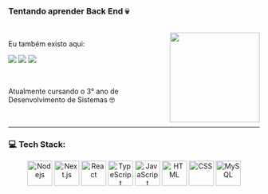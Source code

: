   ### Tentando aprender Back End 💀
  </br>

  <img align='right' height="180em" src="https://github-readme-stats.vercel.app/api/top-langs/?username=isaacsaless&layout=compact&langs_count=6&theme=tokyonight"/>
  <p align='left'>Eu também existo aqui:</p>

  <a href="https://www.linkedin.com/in/isaac-sales/" target="_blank"><img src="https://img.shields.io/badge/LinkedIn-0077B5?style=for-the-badge&logo=linkedin&logoColor=white" target="_blank"></a>
  <a href="https://www.instagram.com/isaac__sales" target="_blank"><img src="https://img.shields.io/badge/-Instagram-%23E4405F?style=for-the-badge&logo=instagram&logoColor=white" target="_blank"></a>
  <a href="https://open.spotify.com/user/l348aclndiyf1zn01hfgk4e0y" target="_blank"><img src="https://img.shields.io/badge/Spotify-1ED760?style=for-the-badge&logo=spotify&logoColor=white" target="_blank"></a>
  
  <br/>

  <p align='left'>Atualmente cursando o 3° ano de Desenvolvimento de Sistemas 🤓</p>
  </br>
  <hr>

<div align='center'>
  
  <h3 align='left'>💻 Tech Stack:</h1>

  <a href="https://nodejs.org/en"><img alt="Nodejs" height="50" width="50" src="https://cdn.jsdelivr.net/gh/devicons/devicon@latest/icons/nodejs/nodejs-original.svg"></a>
  <a href="https://nextjs.org/"><img alt="Next.js" height="50" width="50" src="https://cdn.jsdelivr.net/gh/devicons/devicon@latest/icons/nextjs/nextjs-original.svg"></a>
  <a href="https://react.dev/"><img alt="React" height="50" width="50" src="https://cdn.jsdelivr.net/gh/devicons/devicon@latest/icons/react/react-original.svg"></a>
  <a href="https://www.typescriptlang.org/"><img alt="TypeScript" height="50" width="50" src="https://cdn.jsdelivr.net/gh/devicons/devicon@latest/icons/typescript/typescript-original.svg"></a>
  <a href="https://www.javascript.com/"><img alt="JavaScript" height="50" width="50" src="https://cdn.jsdelivr.net/gh/devicons/devicon@latest/icons/javascript/javascript-original.svg"></a>
  <a href="https://html.com/"><img alt="HTML" height="50" width="50" src="https://cdn.jsdelivr.net/gh/devicons/devicon@latest/icons/html5/html5-original.svg"></a>
  <a href="https://www.w3.org/Style/CSS/Overview.en.html"><img alt="CSS" height="50" width="50" src="https://cdn.jsdelivr.net/gh/devicons/devicon@latest/icons/css3/css3-original.svg"></a>
  <a href="https://www.mysql.com/"><img alt="MySQL" height="50" width="50" src="https://cdn.jsdelivr.net/gh/devicons/devicon@latest/icons/mysql/mysql-original.svg"></a>
</div>
